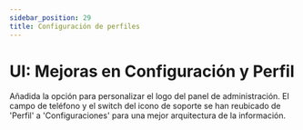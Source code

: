 ```yaml
---
sidebar_position: 29
title: Configuración de perfiles
---
```


# UI: Mejoras en Configuración y Perfil

Añadida la opción para personalizar el logo del panel de administración. El campo de teléfono y el switch del icono de soporte se han reubicado de 'Perfil' a 'Configuraciones' para una mejor arquitectura de la información. 